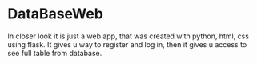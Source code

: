 # DataBaseWeb
In closer look it is just a web app, that was created with python, html, css using flask.
It gives u way to register and log in, then it gives u access to see full table from database.

